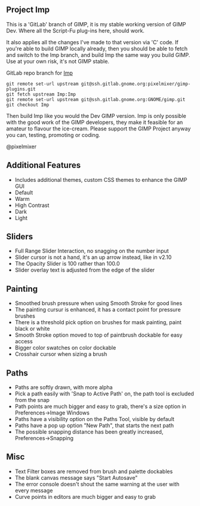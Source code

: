 ## Project Imp 

This is a 'GitLab' branch of GIMP, it is my stable working version of GIMP Dev. Where all the Script-Fu plug-ins here, should work.  

It also applies all the changes I've made to that version via 'C' code. If you're able to build GIMP locally already, then you should be able to fetch and switch to the Imp branch, and build Imp the same way you build GIMP. Use at your own risk, it's not GIMP stable.

GitLab repo branch for [Imp](https://gitlab.gnome.org/pixelmixer/gimp-plugins/-/tree/Imp?ref_type=heads)

```
git remote set-url upstream git@ssh.gitlab.gnome.org:pixelmixer/gimp-plugins.git
git fetch upstream Imp:Imp
git remote set-url upstream git@ssh.gitlab.gnome.org:GNOME/gimp.git
git checkout Imp
```

Then build Imp like you would the Dev GIMP version. Imp is only possible with the good work of the GIMP developers, they make it feasible for an amateur to flavour the ice-cream. Please support the GIMP Project anyway you can, testing, promoting or coding.  

@pixelmixer

## Additional Features
- Includes additional themes, custom CSS themes to enhance the GIMP GUI
- Default
- Warm
- High Contrast
- Dark
- Light

## Sliders
- Full Range Slider Interaction, no snagging on the number input
- Slider cursor is not a hand, it's an up arrow instead, like in v2.10
- The Opacity Slider is 100 rather than 100.0
- Slider overlay text is adjusted from the edge of the slider

## Painting
- Smoothed brush pressure when using Smooth Stroke for good lines
- The painting cursur is enhanced, it has a contact point for pressure brushes
- There is a threshold pick option on brushes for mask painting, paint black or white
- Smooth Stroke option moved to top of paintbrush dockable for easy access
- Bigger color swatches on color dockable
- Crosshair cursor when sizing a brush

## Paths
- Paths are softly drawn, with more alpha
- Pick a path easily with 'Snap to Active Path' on, the path tool is excluded from the snap
- Path points are much bigger and easy to grab, there's a size option in Preferences->Image Windows
- Paths have a visibility option on the Paths Tool, visible by default
- Paths have a pop up option "New Path", that starts the next path
- The possible snapping distance has been greatly increased, Preferences->Snapping

## Misc
- Text Filter boxes are removed from brush and palette dockables
- The blank canvas message says "Start Autosave"
- The error console doesn't shout the same warning at the user with every message
- Curve points in editors are much bigger and easy to grab